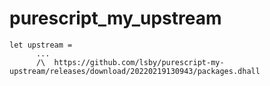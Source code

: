 # purescript_my_upstream

```
let upstream =
      ...
      /\  https://github.com/lsby/purescript-my-upstream/releases/download/20220219130943/packages.dhall
